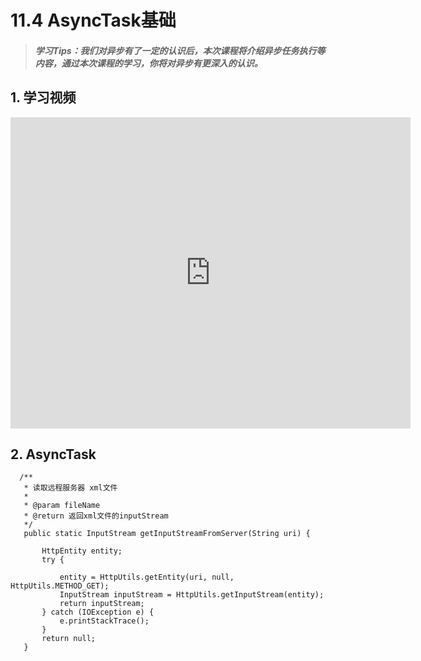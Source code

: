 # 11.4 AsyncTask基础

>##### 学习Tips：我们对异步有了一定的认识后，本次课程将介绍异步任务执行等内容，通过本次课程的学习，你将对异步有更深入的认识。

## 1. 学习视频

<iframe frameborder="0" width="640" height="498" src="https://v.qq.com/iframe/player.html?vid=z0180bhmznp&tiny=0&auto=0" allowfullscreen></iframe>

## 2. AsyncTask

```
  /**
   * 读取远程服务器 xml文件
   * 
   * @param fileName
   * @return 返回xml文件的inputStream
   */
   public static InputStream getInputStreamFromServer(String uri) {

       HttpEntity entity;
       try {

           entity = HttpUtils.getEntity(uri, null, HttpUtils.METHOD_GET);
           InputStream inputStream = HttpUtils.getInputStream(entity);
           return inputStream;
       } catch (IOException e) {
           e.printStackTrace();
       }
       return null;
   }
```